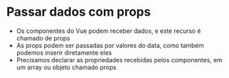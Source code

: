 # Passar dados com props

- Os componentes do Vue podem receber dados, e este recurso é chamado de props
- As props podem ser passadas por valores do data, como também podemos inserir diretamente eles
- Precisamos declarar as propriedades recebidas pelos componentes, em um array ou objeto chamado props